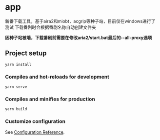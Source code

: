 # app
新番下载工具，基于aira2和miobt，acgrip等种子站，目前仅在windows进行了测试
下载番剧时会根据番剧名称自动创建文件夹

__因种子站被墙，下载番剧前需要在修改aria2/start.bat最后的--all-proxy选项__










## Project setup
```
yarn install
```

### Compiles and hot-reloads for development
```
yarn serve
```

### Compiles and minifies for production
```
yarn build
```

### Customize configuration
See [Configuration Reference](https://cli.vuejs.org/config/).
